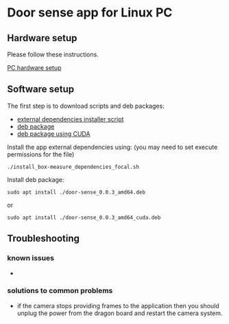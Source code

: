 # Door sense app for Linux PC
## Hardware setup
Please follow these instructions.

[PC hardware setup](https://wiki.analog.com/resources/eval/user-guides/ad-96tof1-ebz/ug_linux)

## Software setup

The first step is to download scripts and deb packages:
- [external dependencies installer script](https://github.com/robotics-ai/tof_process_public/blob/main/door_sense/PC/install_door-sense_dependencies_focal.sh)
- [deb package](https://github.com/robotics-ai/tof_process_public/blob/main/door_sense/PC/door-sense_0.0.3_amd64.deb)
- [deb package using CUDA](https://github.com/robotics-ai/tof_process_public/blob/main/door_sense/PC/door-sense_0.0.3_amd64_cuda.deb)

Install the app external dependencies using: (you may need to set execute permissions for the file)
```
./install_box-measure_dependencies_focal.sh
```

Install deb package:
```
sudo apt install ./door-sense_0.0.3_amd64.deb
```
or
```
sudo apt install ./door-sense_0.0.3_amd64_cuda.deb
```

## Troubleshooting
### known issues
-
### solutions to common problems
- if the camera stops providing frames to the application then you should unplug the power from the dragon board and restart the camera system.
